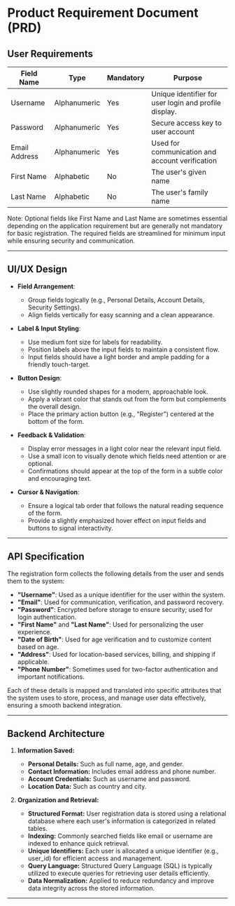 # Product Requirement Document (PRD)

## User Requirements

| Field Name       | Type        | Mandatory | Purpose                                               |
|------------------|-------------|-----------|-------------------------------------------------------|
| Username         | Alphanumeric| Yes       | Unique identifier for user login and profile display. |
| Password         | Alphanumeric| Yes       | Secure access key to user account                     |
| Email Address    | Alphanumeric| Yes       | Used for communication and account verification       |
| First Name       | Alphabetic  | No        | The user's given name                                  |
| Last Name        | Alphabetic  | No        | The user's family name                                 | 

Note: Optional fields like First Name and Last Name are sometimes essential depending on the application requirement but are generally not mandatory for basic registration. The required fields are streamlined for minimum input while ensuring security and communication.

---

## UI/UX Design

- **Field Arrangement**:   
  - Group fields logically (e.g., Personal Details, Account Details, Security Settings).
  - Align fields vertically for easy scanning and a clean appearance.

- **Label & Input Styling**:
  - Use medium font size for labels for readability.
  - Position labels above the input fields to maintain a consistent flow.
  - Input fields should have a light border and ample padding for a friendly touch-target.

- **Button Design**:
  - Use slightly rounded shapes for a modern, approachable look.
  - Apply a vibrant color that stands out from the form but complements the overall design.
  - Place the primary action button (e.g., "Register") centered at the bottom of the form.

- **Feedback & Validation**:
  - Display error messages in a light color near the relevant input field.
  - Use a small icon to visually denote which fields need attention or are optional.
  - Confirmations should appear at the top of the form in a subtle color and encouraging text.

- **Cursor & Navigation**:
  - Ensure a logical tab order that follows the natural reading sequence of the form.
  - Provide a slightly emphasized hover effect on input fields and buttons to signal interactivity.

---

## API Specification

The registration form collects the following details from the user and sends them to the system:

- **"Username"**: Used as a unique identifier for the user within the system.
- **"Email"**: Used for communication, verification, and password recovery.
- **"Password"**: Encrypted before storage to ensure security; used for login authentication.
- **"First Name"** and **"Last Name"**: Used for personalizing the user experience.
- **"Date of Birth"**: Used for age verification and to customize content based on age.
- **"Address"**: Used for location-based services, billing, and shipping if applicable.
- **"Phone Number"**: Sometimes used for two-factor authentication and important notifications.

Each of these details is mapped and translated into specific attributes that the system uses to store, process, and manage user data effectively, ensuring a smooth backend integration.

---

## Backend Architecture

1. **Information Saved:**  
   - **Personal Details:** Such as full name, age, and gender.
   - **Contact Information:** Includes email address and phone number.
   - **Account Credentials:** Such as username and password.
   - **Location Data:** Such as country and city.

2. **Organization and Retrieval:**
   - **Structured Format:** User registration data is stored using a relational database where each user's information is categorized in related tables.
   - **Indexing:** Commonly searched fields like email or username are indexed to enhance quick retrieval.
   - **Unique Identifiers:** Each user is allocated a unique identifier (e.g., user_id) for efficient access and management.
   - **Query Language:** Structured Query Language (SQL) is typically utilized to execute queries for retrieving user details efficiently.
   - **Data Normalization:** Applied to reduce redundancy and improve data integrity across the stored information.

---

